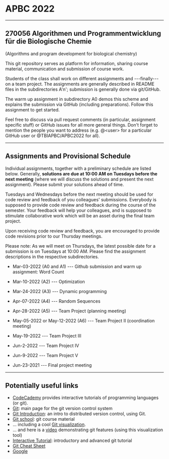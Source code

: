 # APBC 2022
---------------------------------------------------------------------
270056 Algorithmen und Programmentwicklung für die Biologische Chemie
---------------------------------------------------------------------
(Algorithms and program development for biological chemistry)

This git repository serves as platform for information, sharing course material, communication and submission of course work.

Students of the class shall work on different assignments and ---finally--- on a team project. The assignments are generally described in README files in the subdirectories A'n'; submission is generally done via git/GitHub.

The warm up assignment in subdirectory A0 demos this scheme and explains the submission via GitHub (including preparations). Follow this assignment to get started.

Feel free to discuss via pull request comments (in particular, assignment specific stuff) or GitHub issues for all more general things. Don't forget to mention the people you want to address (e.g. @\<user\> for a particular GitHub user or @TBIAPBC/APBC2022 for all).

------------------------
Assignments and Provisional Schedule
------------------------

Individual assignments, together with a preliminary schedule are listed below. Generally, __solutions are due at 10:00 AM on Tuesdays before the next meeting__ (where we will discuss the solutions and present the next assignment). Please submit your solutions ahead of time.

Tuesdays and Wednesdays before the next meeting should be used for code review and feedback of you colleagues' submissions. Everybody is supposed to provide code review and feedback during the course of the semester. Your feedback will help your colleagues, and is supposed to stimulate collaborative work which will be an asset during the final team project.

Upon receiving code review and feedback, you are encouraged to provide code revisions prior to our Thursday meetings.

Please note: As we will meet on Thursdays, the latest possible date for a submission is on Tuesdays at 10:00 AM. Please find the assignment descriptions in the respective subdirectories.


* Mar-03-2022 (A0 and A1) --- Github submission and warm up assignment: Word Count

* Mar-10-2022 (A2) --- Optimization

* Mar-24-2022 (A3) --- Dynamic programming

* Apr-07-2022 (A4) --- Random Sequences

* Apr-28-2022 (A5) --- Team Project (planning meeting)

* May-05-2022 or May-12-2022 (A6) --- Team Project II (coordination meeting)

* May-19-2022 --- Team Project III

* Jun-2-2022 --- Team Project IV  

* Jun-9-2022 --- Team Project V

* Jun-23-2021 --- Final project meeting


------------------------
Potentially useful links
------------------------

* [CodeCademy](https://www.codecademy.com) provides interactive tutorials of programming languages (or git).
* [Git](https://git-scm.com): main page for the git version control system
* [Git Introduction](https://imada.sdu.dk/~jlandersen/_static/git.pdf): an intro to distributed version control, using Git.
* [Git school](https://github.com/git-school): git course material
* ... including a cool [Git visualization](http://git-school.github.io/visualizing-git/).
* ... and here is a [video](https://vimeo.com/314971616/ed90cde6ec) demonstrating git features (using this visualization tool)
* [Interactive Tutorial](https://learngitbranching.js.org/): introductory and advanced git tutorial
* [Git Cheat Sheet](https://education.github.com/git-cheat-sheet-education.pdf)
* [Google](https://www.google.at)
